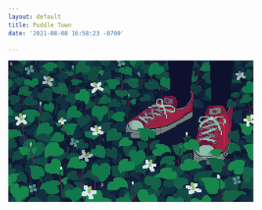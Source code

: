 ```yaml
---
layout: default
title: Puddle Town
date: '2021-08-08 16:58:23 -0700'

---
```

![red-congers.gif](https://raw.githubusercontent.com/33b5e5/puddletown/main/_images/red-congers.gif)